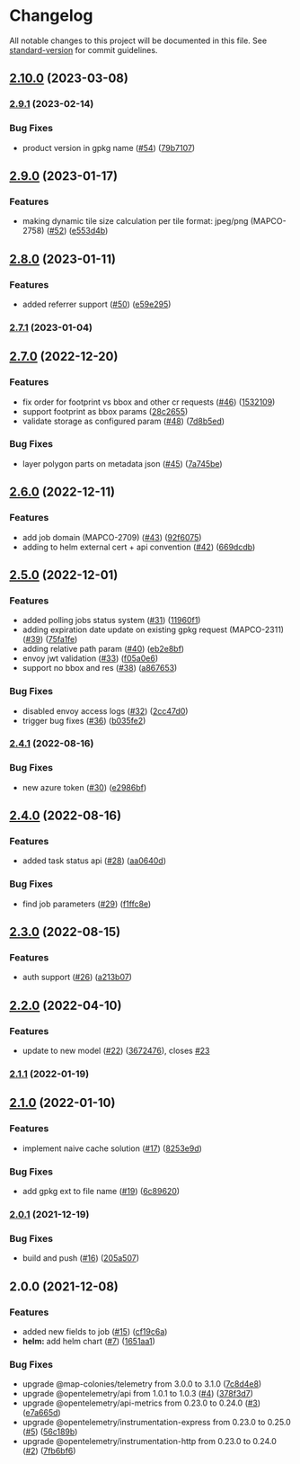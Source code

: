 # Changelog

All notable changes to this project will be documented in this file. See [standard-version](https://github.com/conventional-changelog/standard-version) for commit guidelines.

## [2.10.0](https://github.com/MapColonies/exporter-trigger/compare/v2.9.1...v2.10.0) (2023-03-08)

### [2.9.1](https://github.com/MapColonies/exporter-trigger/compare/v2.9.0...v2.9.1) (2023-02-14)


### Bug Fixes

* product version in gpkg name ([#54](https://github.com/MapColonies/exporter-trigger/issues/54)) ([79b7107](https://github.com/MapColonies/exporter-trigger/commit/79b7107de724d3632b5eeb1561768bcacd0b0ac1))

## [2.9.0](https://github.com/MapColonies/exporter-trigger/compare/v2.8.0...v2.9.0) (2023-01-17)


### Features

* making dynamic tile size calculation per tile format: jpeg/png (MAPCO-2758) ([#52](https://github.com/MapColonies/exporter-trigger/issues/52)) ([e553d4b](https://github.com/MapColonies/exporter-trigger/commit/e553d4bca4ca95b8d1ec533d9e22537874072cec))

## [2.8.0](https://github.com/MapColonies/exporter-trigger/compare/v2.7.1...v2.8.0) (2023-01-11)


### Features

* added referrer support ([#50](https://github.com/MapColonies/exporter-trigger/issues/50)) ([e59e295](https://github.com/MapColonies/exporter-trigger/commit/e59e2950780b356b48a741a6a2196cf2282d862a))

### [2.7.1](https://github.com/MapColonies/exporter-trigger/compare/v2.7.0...v2.7.1) (2023-01-04)

## [2.7.0](https://github.com/MapColonies/exporter-trigger/compare/v2.6.0...v2.7.0) (2022-12-20)


### Features

* fix order for footprint vs bbox and other cr requests ([#46](https://github.com/MapColonies/exporter-trigger/issues/46)) ([1532109](https://github.com/MapColonies/exporter-trigger/commit/15321097ccf91c51c00909645be322e4bb8323c8))
* support footprint as bbox params ([28c2655](https://github.com/MapColonies/exporter-trigger/commit/28c2655a8a8e27593e50f60e38fc11cb4fae3b6e))
* validate storage as configured param ([#48](https://github.com/MapColonies/exporter-trigger/issues/48)) ([7d8b5ed](https://github.com/MapColonies/exporter-trigger/commit/7d8b5edb9aa699f289e1882c61136e4e253b1c51))


### Bug Fixes

* layer polygon parts on metadata json ([#45](https://github.com/MapColonies/exporter-trigger/issues/45)) ([7a745be](https://github.com/MapColonies/exporter-trigger/commit/7a745be592c9d3a06434df8c83db71358d2c6ea3))

## [2.6.0](https://github.com/MapColonies/exporter-trigger/compare/v2.5.0...v2.6.0) (2022-12-11)


### Features

* add job domain (MAPCO-2709) ([#43](https://github.com/MapColonies/exporter-trigger/issues/43)) ([92f6075](https://github.com/MapColonies/exporter-trigger/commit/92f6075e688127945c31726fe897aada88f29f01))
* adding to helm external cert + api convention ([#42](https://github.com/MapColonies/exporter-trigger/issues/42)) ([669dcdb](https://github.com/MapColonies/exporter-trigger/commit/669dcdbff326acf17dc3b5011db35bc5f22edbb8))

## [2.5.0](https://github.com/MapColonies/exporter-trigger/compare/v2.4.1...v2.5.0) (2022-12-01)


### Features

* added polling jobs status system ([#31](https://github.com/MapColonies/exporter-trigger/issues/31)) ([11960f1](https://github.com/MapColonies/exporter-trigger/commit/11960f14922482650dff9052bc8d4137f56981c8))
* adding expiration date update on existing gpkg request (MAPCO-2311) ([#39](https://github.com/MapColonies/exporter-trigger/issues/39)) ([75fa1fe](https://github.com/MapColonies/exporter-trigger/commit/75fa1fe196f4c70f9ae5d14625bf042927f2599f))
* adding relative path param ([#40](https://github.com/MapColonies/exporter-trigger/issues/40)) ([eb2e8bf](https://github.com/MapColonies/exporter-trigger/commit/eb2e8bf0e1f8a5b8fff4c804af8d31900ddc0dbd))
* envoy jwt validation ([#33](https://github.com/MapColonies/exporter-trigger/issues/33)) ([f05a0e6](https://github.com/MapColonies/exporter-trigger/commit/f05a0e61e06c75082bd05adf7ee44fd056c3c603))
* support no bbox and res ([#38](https://github.com/MapColonies/exporter-trigger/issues/38)) ([a867653](https://github.com/MapColonies/exporter-trigger/commit/a86765319cce54b8a05991e6147938f6aa8fbb2b))


### Bug Fixes

* disabled envoy access logs ([#32](https://github.com/MapColonies/exporter-trigger/issues/32)) ([2cc47d0](https://github.com/MapColonies/exporter-trigger/commit/2cc47d0ec76d25b2b4594d3f666a31967d7d4ea9))
* trigger bug fixes ([#36](https://github.com/MapColonies/exporter-trigger/issues/36)) ([b035fe2](https://github.com/MapColonies/exporter-trigger/commit/b035fe23a38c636944e45cfa02f610adb146b03b))

### [2.4.1](https://github.com/MapColonies/exporter-trigger/compare/v2.4.0...v2.4.1) (2022-08-16)


### Bug Fixes

* new azure token ([#30](https://github.com/MapColonies/exporter-trigger/issues/30)) ([e2986bf](https://github.com/MapColonies/exporter-trigger/commit/e2986bfd3405f45286d08e018ec677cf74ee2f53))

## [2.4.0](https://github.com/MapColonies/exporter-trigger/compare/v2.3.0...v2.4.0) (2022-08-16)


### Features

* added task status api ([#28](https://github.com/MapColonies/exporter-trigger/issues/28)) ([aa0640d](https://github.com/MapColonies/exporter-trigger/commit/aa0640d05160c52cc087440aa90e04e04735d86b))


### Bug Fixes

* find job parameters ([#29](https://github.com/MapColonies/exporter-trigger/issues/29)) ([f1ffc8e](https://github.com/MapColonies/exporter-trigger/commit/f1ffc8edaff10f99d6aff8d4ec40ee2a8a8b6982))

## [2.3.0](https://github.com/MapColonies/exporter-trigger/compare/v2.2.0...v2.3.0) (2022-08-15)


### Features

* auth support ([#26](https://github.com/MapColonies/exporter-trigger/issues/26)) ([a213b07](https://github.com/MapColonies/exporter-trigger/commit/a213b074a6b4be2c16fe67f20062ccde4e1b2bd4))

## [2.2.0](https://github.com/MapColonies/exporter-trigger/compare/v2.1.1...v2.2.0) (2022-04-10)


### Features

* update to new model ([#22](https://github.com/MapColonies/exporter-trigger/issues/22)) ([3672476](https://github.com/MapColonies/exporter-trigger/commit/367247680bbd872b56fffa1c51a3d374d49c1ad0)), closes [#23](https://github.com/MapColonies/exporter-trigger/issues/23)

### [2.1.1](https://github.com/MapColonies/exporter-trigger/compare/v2.1.0...v2.1.1) (2022-01-19)

## [2.1.0](https://github.com/MapColonies/exporter-trigger/compare/v2.0.1...v2.1.0) (2022-01-10)


### Features

* implement naive cache solution ([#17](https://github.com/MapColonies/exporter-trigger/issues/17)) ([8253e9d](https://github.com/MapColonies/exporter-trigger/commit/8253e9d48bde81ec9054182c241cdf1eff8beab0))


### Bug Fixes

* add gpkg ext to file name ([#19](https://github.com/MapColonies/exporter-trigger/issues/19)) ([6c89620](https://github.com/MapColonies/exporter-trigger/commit/6c896206b52c67d8228e85de6f740fa147ba845b))

### [2.0.1](https://github.com/MapColonies/exporter-trigger/compare/v2.0.0...v2.0.1) (2021-12-19)


### Bug Fixes

* build and push ([#16](https://github.com/MapColonies/exporter-trigger/issues/16)) ([205a507](https://github.com/MapColonies/exporter-trigger/commit/205a5075d3896865a6a587829123a31d0cd5b0cc))

## 2.0.0 (2021-12-08)


### Features

* added new fields to job ([#15](https://github.com/MapColonies/exporter-trigger/issues/15)) ([cf19c6a](https://github.com/MapColonies/exporter-trigger/commit/cf19c6a18af286f86c6586a244b85d2d163b9ae6))
* **helm:** add helm chart ([#7](https://github.com/MapColonies/exporter-trigger/issues/7)) ([1651aa1](https://github.com/MapColonies/exporter-trigger/commit/1651aa13deaacef3b0c1b198d05fe57a542d6e7d))


### Bug Fixes

* upgrade @map-colonies/telemetry from 3.0.0 to 3.1.0 ([7c8d4e8](https://github.com/MapColonies/exporter-trigger/commit/7c8d4e8a85a22e687abd2e4cb159314096f7bfe0))
* upgrade @opentelemetry/api from 1.0.1 to 1.0.3 ([#4](https://github.com/MapColonies/exporter-trigger/issues/4)) ([378f3d7](https://github.com/MapColonies/exporter-trigger/commit/378f3d7af750530753d1019e378189ea36598320))
* upgrade @opentelemetry/api-metrics from 0.23.0 to 0.24.0 ([#3](https://github.com/MapColonies/exporter-trigger/issues/3)) ([e7a665d](https://github.com/MapColonies/exporter-trigger/commit/e7a665dc6489723d325e0f9da77b01943e134da2))
* upgrade @opentelemetry/instrumentation-express from 0.23.0 to 0.25.0 ([#5](https://github.com/MapColonies/exporter-trigger/issues/5)) ([56c189b](https://github.com/MapColonies/exporter-trigger/commit/56c189b2d34ad1f812820b708f511b6b2fbcf240))
* upgrade @opentelemetry/instrumentation-http from 0.23.0 to 0.24.0 ([#2](https://github.com/MapColonies/exporter-trigger/issues/2)) ([7fb6bf6](https://github.com/MapColonies/exporter-trigger/commit/7fb6bf60320917b05eb897720314098f19493de0))
